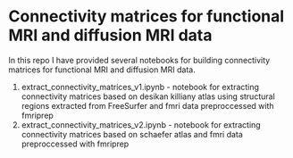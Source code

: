 # Connectivity matrices  for functional MRI and diffusion MRI data
In this repo I have provided several notebooks for building connectivity matrices  for functional MRI and diffusion MRI data.


1) extract_connectivity_matrices_v1.ipynb - notebook for extracting connectivity matrices based on desikan killiany atlas using structural regions extracted from FreeSurfer and fmri data preproccessed with fmriprep
2) extract_connectivity_matrices_v2.ipynb - notebook for extracting connectivity matrices based on schaefer atlas and fmri data preproccessed with fmriprep
